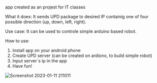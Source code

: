 app created as an projest for IT classes

What it does:
It sends UPD package to desired IP containig one of four possible direction (up, down, left, right).

Use case:
It can be used to controle simple arduino based robot.

How to use:
1. Install app on your android phone
2. Create UPD server (can be created on ardiono, to build simple robot)
3. Input server`s ip in the app
4. Have fun!


![Screenshot 2023-01-11 211011](https://user-images.githubusercontent.com/64161240/211913657-46850267-220b-404e-8483-01412a89275d.png)
